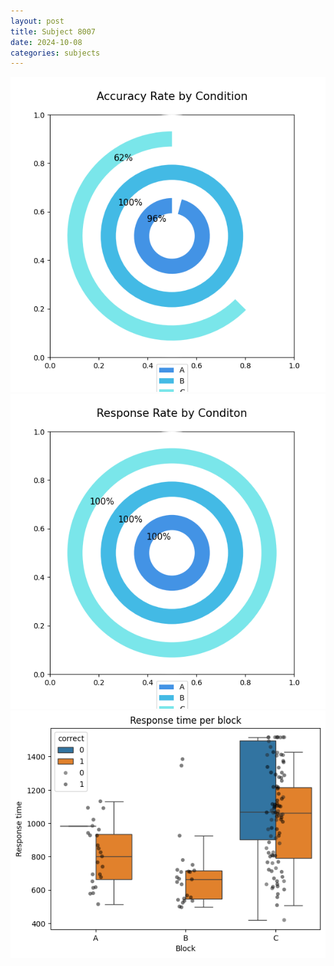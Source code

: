 ```yaml
---
layout: post
title: Subject 8007
date: 2024-10-08
categories: subjects
---
```


![](data/8007/run-7/8007_accuracy_rate.png)
![](data/8007/run-7/8007_response_rate.png)
![](data/8007/run-7/8007_rt.png)

